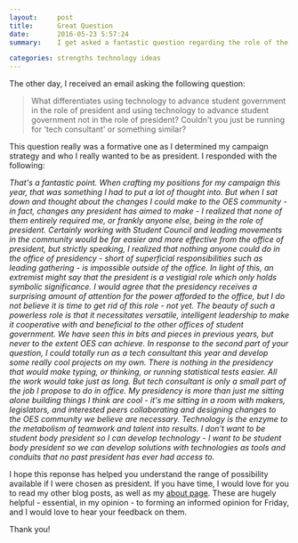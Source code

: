 ```yaml
---
layout:     post
title:      Great Question
date:       2016-05-23 5:57:24
summary:    I get asked a fantastic question regarding the role of the president, and encourage you to educate yourself on my positions before Friday!

categories: strengths technology ideas
---
```


The other day, I received an email asking the following question:

<blockquote>
<p>
What differentiates using technology to advance student government in the role of president and using technology to advance student government not in the role of president? Couldn't you just be running for 'tech consultant' or something similar?
</p>
</blockquote>

This question really was a formative one as I determined my campaign strategy and who I really wanted to be as president. I responded with the following:

<i>
That's a fantastic point. When crafting my positions for my campaign this year, that was something I had to put a lot of thought into. But when I sat down and thought about the changes I could make to the OES community - in fact, changes any president has aimed to make - I realized that none of them entirely required me, or frankly anyone else, being in the role of president. Certainly working with Student Council and leading movements in the community would be far easier and more effective from the office of president, but strictly speaking, I realized that nothing anyone could do in the office of presidency - short of superficial responsibilities such as leading gathering - is impossible outside of the office.
</i>

<i>
In light of this, an extremist might say that the president is a vestigial role which only holds symbolic significance. I would agree that the presidency receives a surprising amount of attention for the power afforded to the office, but I do not believe it is time to get rid of this role - not yet. The beauty of such a powerless role is that it necessitates versatile, intelligent leadership to make it cooperative with and beneficial to the other offices of student government. We have seen this in bits and pieces in previous years, but never to the extent OES can achieve.
</i>

<i>
In response to the second part of your question, I could totally run as a tech consultant this year and develop some really cool projects on my own. There is nothing in the presidency that would make typing, or thinking, or running statistical tests easier. All the work would take just as long. But tech consultant is only a small part of the job I propose to do in office. My presidency is more than just me sitting alone building things I think are cool - it's me sitting in a room with makers, legislators, and interested peers collaborating and designing changes to the OES community we believe are necessary. Technology is the enzyme to the metabolism of teamwork and talent into results. I don't want to be student body president so I can develop technology - I want to be student body president so we can develop solutions with technologies as tools and conduits that no past president has ever had access to.
</i>

I hope this reponse has helped you understand the range of possibility available if I were chosen as president. If you have time, I would love for you to read my other blog posts, as well as my [about page](/about/). These are hugely helpful - essential, in my opinion - to forming an informed opinion for Friday, and I would love to hear your feedback on them.

Thank you!
